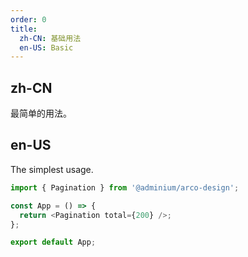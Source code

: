 ```yaml
---
order: 0
title:
  zh-CN: 基础用法
  en-US: Basic
---
```


## zh-CN

最简单的用法。

## en-US

The simplest usage.

```js
import { Pagination } from '@adminium/arco-design';

const App = () => {
  return <Pagination total={200} />;
};

export default App;
```
